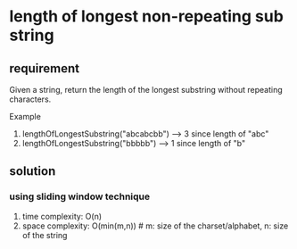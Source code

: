 # length of longest non-repeating sub string

## requirement

Given a string, return the length of the longest substring without repeating characters.

Example

1. lengthOfLongestSubstring("abcabcbb") --> 3 since length of "abc"
2. lengthOfLongestSubstring("bbbbb") --> 1 since length of "b"

## solution

### using sliding window technique

1. time complexity: O(n)
2. space complexity: O(min(m,n)) # m: size of the charset/alphabet, n: size of the string
